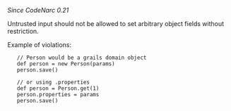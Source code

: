*Since CodeNarc 0.21*

Untrusted input should not be allowed to set arbitrary object fields
without restriction.

Example of violations:

       // Person would be a grails domain object
       def person = new Person(params)
       person.save()

       // or using .properties
       def person = Person.get(1)
       person.properties = params
       person.save()
